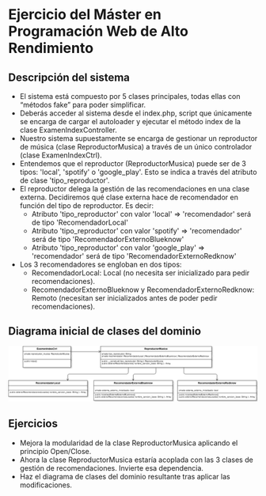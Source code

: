 Ejercicio del Máster en Programación Web de Alto Rendimiento
===================

Descripción del sistema
------------------

* El sistema está compuesto por 5 clases principales, todas ellas con “métodos fake” para poder simplificar.
* Deberás acceder al sistema desde el index.php, script que únicamente se encarga de cargar el autoloader y ejecutar el método index de la clase ExamenIndexController.
* Nuestro sistema supuestamente se encarga de gestionar un reproductor de música (clase ReproductorMusica) a través de un único controlador (clase ExamenIndexCtrl).
* Entendemos que el reproductor (ReproductorMusica) puede ser de 3 tipos: 'local', 'spotify' o 'google_play'. Esto se indica a través del atributo de clase 'tipo_reproductor'.
* El reproductor delega la gestión de las recomendaciones en una clase externa. Decidiremos qué clase externa hace de recomendador en función del tipo de reproductor. Es decir:
    * Atributo 'tipo_reproductor' con valor 'local'			=> 'recomendador' será de tipo 'RecomendadorLocal'
    * Atributo 'tipo_reproductor' con valor 'spotify'		=> 'recomendador' será de tipo 'RecomendadorExternoBlueknow'
    * Atributo 'tipo_reproductor' con valor 'google_play'	=> 'recomendador' será de tipo 'RecomendadorExternoRedknow'
* Los 3 recomendadores se engloban en dos tipos:
    * RecomendadorLocal: Local (no necesita ser inicializado para pedir recomendaciones).
    * RecomendadorExternoBlueknow y RecomendadorExternoRedknow: Remoto (necesitan ser inicializados antes de poder pedir recomendaciones).

Diagrama inicial de clases del dominio
------------------

![Diagrama de clases del dominio](Diagrama-de-clases-del-dominio.png "Diagrama de clases del dominio")


Ejercicios
------------------

* Mejora la modularidad de la clase ReproductorMusica aplicando el principio Open/Close.
* Ahora la clase ReproductorMusica estaría acoplada con las 3 clases de gestión de recomendaciones. Invierte esa dependencia.
* Haz el diagrama de clases del dominio resultante tras aplicar las modificaciones.